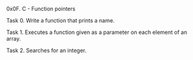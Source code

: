 0x0F. C - Function pointers

Task 0. Write a function that prints a name.

Task 1. Executes a function given as a parameter on each element of an array.

Task 2. Searches for an integer.

